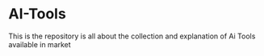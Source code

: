 # AI-Tools
This is the repository is all about the collection and explanation of Ai Tools available in market 
